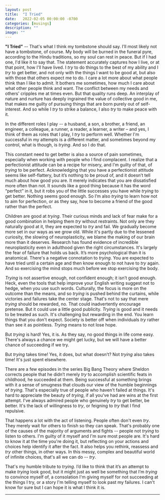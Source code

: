 ```yaml
---
layout: post
title:  "I Tried"
date:   2022-02-05 00:00:00 -0700
categories: [musings]
description: ""
image: ""
---
```

**"I Tried"** -- That's what I think my tombstone should say. I’ll most likely not have a tombstone, of course. My body will be burned in the funeral pyre, according to the Hindu traditions, so my soul can rest in peace. But if I had one, I'd like it to say that. The statement accurately captures how I live, or at that point, how I'll have lived. I *try* to do things to the best of my ability and I *try* to get better, and not only with the things I want to be good at, but also with those that others expect me to do. I care a lot more about what people think than I like to admit. It bothers me sometimes, how much I care about what other people think and want. The conflict between my needs and others' cripples me at times even. But that quality runs deep. An interplay of nature and nurture has deeply ingrained the value of collective good in me, that makes me guilty of pursuing things that are born purely out of self-interest. And so while I *try* to strike a balance, I also *try* to make peace with it. 

In the different roles I play -- a husband, a son, a brother, a friend, an engineer, a colleague, a runner, a reader, a learner, a writer – and yes, I think of them as roles that I play, I *try* to perform well. Whether I'm successful in my attempts is a different matter, and sometimes beyond my control, what is though, is *trying*. And so I do that. 

This constant need to get better is also a source of pain sometimes, especially when working with people who I find complacent. I realize that a perfectionist attitude can be a recipe for misery, and I'm guilty of that, of *trying* to be perfect. Acknowledging that you have a perfectionist attitude seems like self-flattery, but it’s nothing to be proud of, and it doesn’t tell much about how good you are. It merely indicates that you are dissatisfied more often than not. It sounds like a good thing because it has the word “perfect” in it, but it robs you of the little successes you have while *trying* to get better. Nothing seems good enough. So I’m also *trying* to learn how not to aim for perfection, or as they say, how to become a friend of the good rather than the perfect.

Children are good at *trying*. Their curious minds and lack of fear make for a good combination in helping them *try* without restraints. Not only are they naturally good at it, they are expected to *try* and fail. We gradually become more set in our ways as we grow old. While it's partly due to the lessened curiosity, the slowing of neuroplasticity, we blame the making of our brain more than it deserves. Research has found evidence of incredible neuroplasticity even in adulthood given the right circumstances. It's largely the fear of failure that holds us back. It’s more psychological than it is anatomical. There's a negative connotation to *trying*. You are expected to have tried until a certain age and then know enough to not have to *try* again. And so exercising the mind stops much before we stop exercising the body.

*Trying* is not assertive enough, not confident enough; it isn’t good enough. Heck, even the tools that help improve your English writing suggest not to hedge, when you use such words. Culturally, the focus is more on the outcome than the means, and so *trying* is pushed behind the curtains, while victories and failures take the center stage. That's not to say that mere *trying* should be rewarded, no. That could inadvertently encourage pretense. But it could use a little good publicity. *Trying* is good and it needs to be treated as such. It's challenging but rewarding in the end. You learn things that you don't expect. Society is better off when individuals *try* rather than see it as pointless. *Trying* means to not lose hope.

But *trying* is hard! Yes, it is. As they say, no good things in life come easy. There's always a chance we might get lucky, but we will have a better chance of succeeding if we try.

But *trying* takes time! Yes, it does, but what doesn’t? Not *trying* also takes time! It's just spent elsewhere.

There are a few episodes in the series Big Bang Theory where Sheldon corrects people that he didn’t merely *try* to accomplish scientific feats in childhood, he succeeded at them. Being successful at something brings with it a sense of smugness that clouds our view of the humble beginnings of *trying*. That's especially true of people who haven't failed at things. It's hard to appreciate the beauty of *trying*, if all you've had are wins at the first attempt. I've always admired people who genuinely *try* to get better, be better. It's the lack of willingness to *try*, or feigning to *try* that I find repulsive.

That happens a lot with the act of listening. People often don't even *try*. They merely wait for others to finish so they can speak. That's probably one of the causes of the majority of arguments and fights -- people not *trying* to listen to others. I'm guilty of it myself and I'm sure most people are. It's hard to know it at the time you're doing it, but reflecting on your actions and choices help identify it after the fact. It also helps you rethink, reassess and *try* other things, in other ways. In this messy, complex and beautiful world of infinite choices, that's all we can do -- *try*.

That's my humble tribute to *trying*. I’d like to think that it’s an attempt to make *trying* look good, but it might just as well be something that I’m *trying* to convince myself of, a consolation I'm giving myself for not succeeding at the things I try, or a story I'm telling myself to look past my failures. I can't know for sure but I can hope it is what I think it is.

*****
